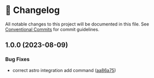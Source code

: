 <!-- markdownlint-disable --><!-- textlint-disable -->

# 📓 Changelog

All notable changes to this project will be documented in this file. See
[Conventional Commits](https://conventionalcommits.org) for commit guidelines.

## 1.0.0 (2023-08-09)

### Bug Fixes

- correct astro integration add command ([aa86a75](https://github.com/sanity-io/sanity-astro/commit/aa86a759810a67fd4c0b8f775e2a31c688018743))
